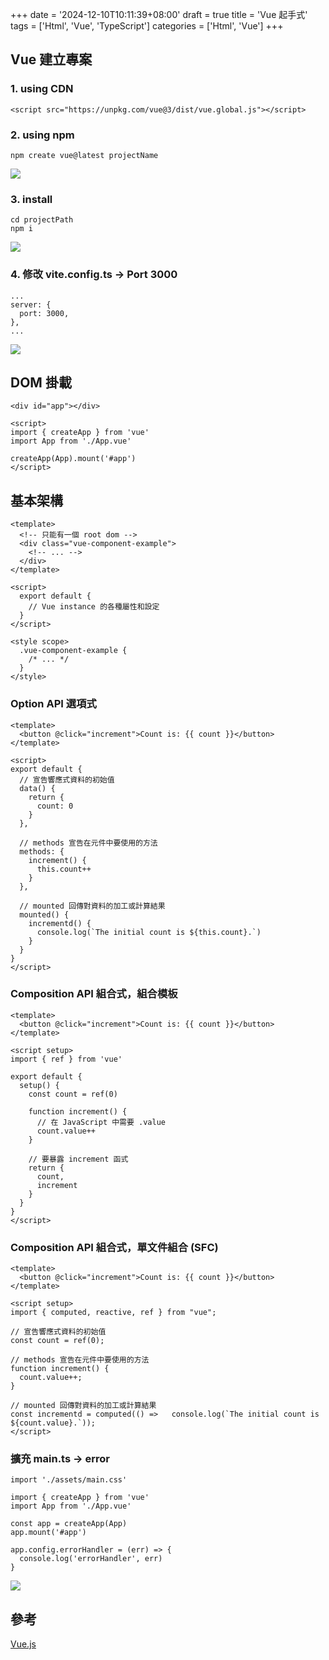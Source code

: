 +++
date = '2024-12-10T10:11:39+08:00'
draft = true
title = 'Vue 起手式'
tags = ['Html', 'Vue', 'TypeScript']
categories = ['Html', 'Vue']
+++

## **Vue** 建立專案

### 1. **using CDN**
```
<script src="https://unpkg.com/vue@3/dist/vue.global.js"></script>
```

### 2. **using npm**
```
npm create vue@latest projectName
```
![](/images/005_vueOpeningGesture/01.png)

### 3. **install**
```
cd projectPath
npm i
```
![](/images/005_vueOpeningGesture/02.png)

### 4. 修改 **vite.config.ts → Port 3000**
```
...
server: {
  port: 3000,
},
...
```
![](/images/005_vueOpeningGesture/03.png)

## DOM 掛載
```
<div id="app"></div>

<script>
import { createApp } from 'vue'
import App from './App.vue'

createApp(App).mount('#app')
</script>
```

## 基本架構
```
<template>
  <!-- 只能有一個 root dom -->
  <div class="vue-component-example">
    <!-- ... -->
  </div>
</template>

<script>
  export default {
    // Vue instance 的各種屬性和設定
  }
</script>

<style scope>
  .vue-component-example {
    /* ... */
  }
</style>
```

### **Option API** 選項式
```
<template>
  <button @click="increment">Count is: {{ count }}</button>
</template>

<script>
export default {
  // 宣告響應式資料的初始值
  data() {
    return {
      count: 0
    }
  },

  // methods 宣告在元件中要使用的方法
  methods: {
    increment() {
      this.count++
    }
  },

  // mounted 回傳對資料的加工或計算結果
  mounted() {
    incrementd() {
      console.log(`The initial count is ${this.count}.`)
    }
  }
}
</script>
```

### **Composition  API** 組合式，組合模板
```
<template>
  <button @click="increment">Count is: {{ count }}</button>
</template>

<script setup>
import { ref } from 'vue'

export default {
  setup() {
    const count = ref(0)

    function increment() {
      // 在 JavaScript 中需要 .value
      count.value++
    }

    // 要暴露 increment 函式
    return {
      count,
      increment
    }
  }
}
</script>
```

### **Composition  API** 組合式，單文件組合 **(SFC)**
```
<template>
  <button @click="increment">Count is: {{ count }}</button>
</template>

<script setup>
import { computed, reactive, ref } from "vue";

// 宣告響應式資料的初始值
const count = ref(0);

// methods 宣告在元件中要使用的方法
function increment() {
  count.value++;
}

// mounted 回傳對資料的加工或計算結果
const incrementd = computed(() => 	console.log(`The initial count is ${count.value}.`));
</script>
```

### 擴充 **main.ts → error**
```
import './assets/main.css'

import { createApp } from 'vue'
import App from './App.vue'

const app = createApp(App)
app.mount('#app')

app.config.errorHandler = (err) => {
  console.log('errorHandler', err)
}
```
![](/images/005_vueOpeningGesture/04.png)

## 參考
[Vue.js](https://cn.vuejs.org/guide/introduction.html "")